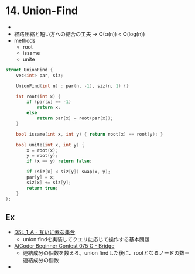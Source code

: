 # 14. Union-Find

- 
- 経路圧縮と短い方への結合の工夫 -> O(α(n)) < O(log(n))
- methods
  - root
  - issame
  - unite
```cpp
struct UnionFind {
    vec<int> par, siz;

    UnionFind(int n) : par(n, -1), siz(n, 1) {}

    int root(int x) {
        if (par[x] == -1)
            return x;
        else
            return par[x] = root(par[x]);
    }

    bool issame(int x, int y) { return root(x) == root(y); }

    bool unite(int x, int y) {
        x = root(x);
        y = root(y);
        if (x == y) return false;

        if (siz[x] < siz[y]) swap(x, y);
        par[y] = x;
        siz[x] += siz[y];
        return true;
    }
};
```

## Ex
- [DSL_1_A - 互いに素な集合](https://judge.u-aizu.ac.jp/onlinejudge/review.jsp?rid=6691616)
  - union findを実装してクエリに応じて操作する基本問題
- [AtCoder Beginner Contest 075 C - Bridge](https://atcoder.jp/contests/abc075/submissions/32871344)
  - 連結成分の個数を数える。union findした後に、rootとなるノードの数＝連結成分の個数
- 
